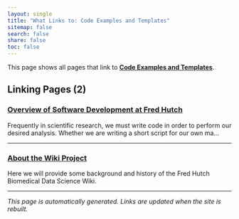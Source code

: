 ```yaml
---
layout: single
title: "What Links to: Code Examples and Templates"
sitemap: false
search: false
share: false
toc: false
---
```


This page shows all pages that link to **[Code Examples and Templates](/scicomputing/software_examples/)**.

## Linking Pages (2)

### [Overview of Software Development at Fred Hutch](/scicomputing/software_overview/)

Frequently in scientific research, we must write code in order to perform our desired analysis. Whether we are writing a short script for our own ma...

---

### [About the Wiki Project](/about/)

Here we will provide some background and history of the Fred Hutch Biomedical Data Science Wiki.

---


*This page is automatically generated. Links are updated when the site is rebuilt.*
